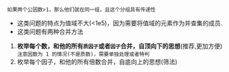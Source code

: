 `如果两个公因数>1，那么他们就在同一组，且这个分组具有传递性`

- 这类问题的特点为值域不大(<1e5)，因为需要将值域的元素作为并查集的成员.
- 这类问题有两种合并方法

1. **枚举每个数，和他的所有`质因子`或者`因子`合并，自顶向下的思想**(推荐,更加方便)
   `注意因数为 1 的情况(不是质数)，需要单独处理或者特判`
2. 枚举每个因子，和他的所有倍数合并，自底向上的思想(筛法)

